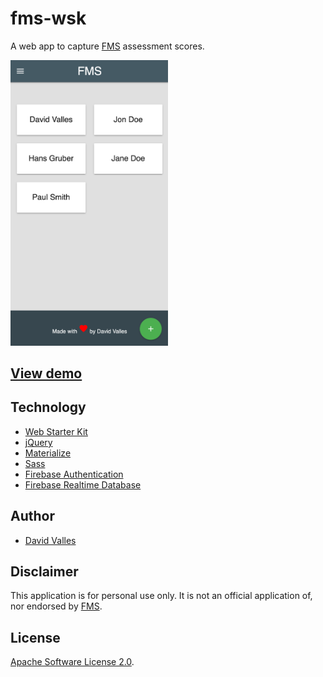 # fms-wsk

A web app to capture [FMS](https://functionalmovement.com) assessment scores.

<img src="./media/fms1.png" width="50%"/>

## [View demo](https://fms-wsk.web.app)

## Technology

- [Web Starter Kit](https://github.com/google/web-starter-kit)
- [jQuery](https://jquery.com/)
- [Materialize](http://materializecss.com/)
- [Sass](https://sass-lang.com/)
- [Firebase Authentication](https://firebase.google.com/products/auth)
- [Firebase Realtime Database](https://firebase.google.com/products/realtime-database)

## Author

- [David Valles](https://dtjv.io)

## Disclaimer

This application is for personal use only. It is not an official application of,
nor endorsed by [FMS](https://functionalmovement.com).

## License

[Apache Software License 2.0](http://www.apache.org/licenses/LICENSE-2.0.html).
